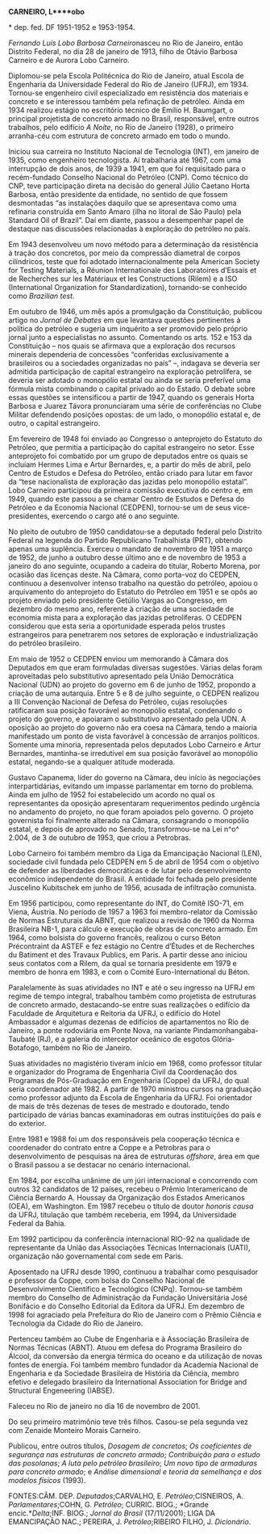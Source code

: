 **CARNEIRO, L****obo**

\* dep. fed. DF 1951-1952 e 1953-1954.

*Fernando Luís Lobo Barbosa Carneiro*nasceu no Rio de Janeiro, então
Distrito Federal, no dia 28 de janeiro de 1913, filho de Otávio Barbosa
Carneiro e de Aurora Lobo Carneiro.

Diplomou-se pela Escola Politécnica do Rio de Janeiro, atual Escola de
Engenharia da Universidade Federal do Rio de Janeiro (UFRJ), em 1934.
Tornou-se engenheiro civil especializado em resistência dos materiais e
concreto e se interessou também pela refinação de petróleo. Ainda em
1934 realizou estágio no escritório técnico de Emílio H. Baumgart, o
principal projetista de concreto armado no Brasil, responsável, entre
outros trabalhos, pelo edifício *A Noite*, no Rio de Janeiro (1928), o
primeiro arranha-céu com estrutura de concreto armado em todo o mundo.

Iniciou sua carreira no Instituto Nacional de Tecnologia (INT), em
janeiro de 1935, como engenheiro tecnologista. Aí trabalharia até 1967,
com uma interrupção de dois anos, de 1939 a 1941, em que foi requisitado
para o recém-fundado Conselho Nacional do Petróleo (CNP). Como técnico
do CNP, teve participação direta na decisão do general Júlio Caetano
Horta Barbosa, então presidente da entidade, no sentido de que fossem
desmontadas “as instalações daquilo que se apresentava como uma
refinaria construída em Santo Amaro (ilha no litoral de São Paulo) pela
Standard Oil of Brazil”. Daí em diante, passou a desempenhar papel de
destaque nas discussões relacionadas à exploração do petróleo no país.

Em 1943 desenvolveu um novo método para a determinação da resistência à
tração dos concretos, por meio da compressão diametral de corpos
cilíndricos, teste que foi adotado internacionalmente pela American
Society for Testing Materials, a Réunion Internationale des Laboratoires
d’Essais et de Recherches sur les Matériaux et les Constructions (Rilem)
e a ISO (International Organization for Standardization), tornando-se
conhecido como *Brazilian test*.

Em outubro de 1946, um mês após a promulgação da Constituição, publicou
artigo no *Jornal de Debates* em que levantava questões pertinentes à
política do petróleo e sugeria um inquérito a ser promovido pelo próprio
jornal junto a especialistas no assunto. Comentando os arts. 152 e 153
da Constituição – nos quais se afirmava que a exploração dos recursos
minerais dependeria de concessões “conferidas exclusivamente a
brasileiros ou a sociedades organizadas no país” –, indagava se deveria
ser admitida participação de capital estrangeiro na exploração
petrolífera, se deveria ser adotado o monopólio estatal ou ainda se
seria preferível uma fórmula mista combinando o capital privado ao do
Estado. O debate sobre essas questões se intensificou a partir de 1947,
quando os generais Horta Barbosa e Juarez Távora pronunciaram uma série
de conferências no Clube Militar defendendo posições opostas: de um
lado, o monopólio estatal e, de outro, o capital estrangeiro.

Em fevereiro de 1948 foi enviado ao Congresso o anteprojeto do Estatuto
do Petróleo, que permitia a participação do capital estrangeiro no
setor. Esse anteprojeto foi combatido por um grupo de deputados entre os
quais se incluíam Hermes Lima e Artur Bernardes, e, a partir do mês de
abril, pelo Centro de Estudos e Defesa do Petróleo, então criado para
lutar em favor da “tese nacionalista de exploração das jazidas pelo
monopólio estatal”. Lobo Carneiro participou da primeira comissão
executiva do centro e, em 1949, quando este passou a se chamar Centro de
Estudos e Defesa do Petróleo e da Economia Nacional (CEDPEN), tornou-se
um de seus vice-presidentes, exercendo o cargo até o ano seguinte.

No pleito de outubro de 1950 candidatou-se a deputado federal pelo
Distrito Federal na legenda do Partido Republicano Trabalhista (PRT),
obtendo apenas uma suplência. Exerceu o mandato de novembro de 1951 a
março de 1952, de junho a outubro desse último ano e de novembro de 1953
a janeiro do ano seguinte, ocupando a cadeira do titular, Roberto
Morena, por ocasião das licenças deste. Na Câmara, como porta-voz do
CEDPEN, continuou a desenvolver intenso trabalho na questão do petróleo,
apoiou o arquivamento do anteprojeto do Estatuto do Petróleo em 1951 e
se opôs ao projeto enviado pelo presidente Getúlio Vargas ao Congresso,
em dezembro do mesmo ano, referente à criação de uma sociedade de
economia mista para a exploração das jazidas petrolíferas. O CEDPEN
considerou que esta seria a oportunidade esperada pelos trustes
estrangeiros para penetrarem nos setores de exploração e
industrialização do petróleo brasileiro.

Em maio de 1952 o CEDPEN enviou um memorando à Câmara dos Deputados em
que eram formuladas diversas sugestões. Várias delas foram aproveitadas
pelo substitutivo apresentado pela União Democrática Nacional (UDN) ao
projeto do governo em 6 de junho de 1952, propondo a criação de uma
autarquia. Entre 5 e 8 de julho seguinte, o CEDPEN realizou a III
Convenção Nacional de Defesa do Petróleo, cujas resoluções ratificaram
sua posição favorável ao monopólio estatal, condenando o projeto do
governo, e apoiaram o substitutivo apresentado pela UDN. A oposição ao
projeto do governo não era coesa na Câmara, tendo a maioria manifestado
um ponto de vista favorável à concessão de arranjos políticos. Somente
uma minoria, representada pelos deputados Lobo Carneiro e Artur
Bernardes, mantinha-se irredutível em sua posição favorável ao monopólio
estatal, negando-se a qualquer atitude moderada.

Gustavo Capanema, líder do governo na Câmara, deu início às negociações
interpartidárias, evitando um impasse parlamentar em torno do problema.
Ainda em julho de 1952 foi estabelecido um acordo no qual os
representantes da oposição apresentaram requerimentos pedindo urgência
no andamento do projeto, no que foram apoiados pelo governo. O projeto
governista foi finalmente alterado na Câmara, consagrando o monopólio
estatal, e depois de aprovado no Senado, transformou-se na Lei n^o^
2.004, de 3 de outubro de 1953, que criou a Petrobras.

Lobo Carneiro foi também membro da Liga da Emancipação Nacional (LEN),
sociedade civil fundada pelo CEDPEN em 5 de abril de 1954 com o objetivo
de defender as liberdades democráticas e de lutar pelo desenvolvimento
econômico independente do Brasil. A entidade foi fechada pelo presidente
Juscelino Kubitschek em junho de 1956, acusada de infiltração comunista.

Em 1956 participou, como representante do INT, do Comitê ISO-71, em
Viena, Áustria. No período de 1957 a 1963 foi membro-relator da Comissão
de Normas Estruturais da ABNT, que realizou a revisão de 1960 da Norma
Brasileira NB-1, para cálculo e execução de obras de concreto armado. Em
1964, como bolsista do governo francês, realizou o curso Béton
Précontraint da ASTEF e fez estágio no Centre d’Études et de Recherches
du Batiment et des Travaux Publics, em Paris. A partir desse ano iniciou
seus contatos com a Rilem, da qual se tornaria presidente em 1979 e
membro de honra em 1983, e com o Comité Euro-International du Béton.

Paralelamente às suas atividades no INT e até o seu ingresso na UFRJ em
regime de tempo integral, trabalhou também como projetista de estruturas
de concreto armado, destacando-se entre suas realizações o edifício da
Faculdade de Arquitetura e Reitoria da UFRJ, o edifício do Hotel
Ambassador e algumas dezenas de edifícios de apartamentos no Rio de
Janeiro, a ponte rodoviária em Ponte Nova, na variante
Pindamonhangaba-Taubaté (RJ), e a galeria do interceptor oceânico de
esgotos Glória-Botafogo, também no Rio de Janeiro.

Suas atividades no magistério tiveram início em 1968, como professor
titular e organizador do Programa de Engenharia Civil da Coordenação dos
Programas de Pós-Graduação em Engenharia (Coppe) da UFRJ, do qual seria
coordenador até 1982. A partir de 1970 ministrou cursos na graduação
como professor adjunto da Escola de Engenharia da UFRJ. Foi orientador
de mais de três dezenas de teses de mestrado e doutorado, tendo
participado de várias bancas examinadoras em outras instituições do país
e do exterior.

Entre 1981 e 1988 foi um dos responsáveis pela cooperação técnica e
coordenador do contrato entre a Coppe e a Petrobras para o
desenvolvimento de pesquisas na área de estruturas *offshore*, área em
que o Brasil passou a se destacar no cenário internacional.

Em 1984, por escolha unânime de um júri internacional e concorrendo com
outros 32 candidatos de 12 países, recebeu o Prêmio Interamericano de
Ciência Bernardo A. Houssay da Organização dos Estados Americanos (OEA),
em Washington. Em 1987 recebeu o título de doutor *honoris causa* da
UFRJ, titulação que também receberia, em 1994, da Universidade Federal
da Bahia.

Em 1992 participou da conferência internacional RIO-92 na qualidade de
representante da União das Associações Técnicas Internacionais (UATI),
organização não governamental com sede em Paris.

Aposentado na UFRJ desde 1990, continuou a trabalhar como pesquisador e
professor da Coppe, com bolsa do Conselho Nacional de Desenvolvimento
Científico e Tecnológico (CNPq). Tornou-se também membro do Conselho de
Administração da Fundação Universitária José Bonifácio e do Conselho
Editorial da Editora da UFRJ. Em dezembro de 1998 foi agraciado pela
Prefeitura do Rio de Janeiro com o Prêmio Ciência e Tecnologia da Cidade
do Rio de Janeiro.

Pertenceu também ao Clube de Engenharia e à Associação Brasileira de
Normas Técnicas (ABNT). Atuou em defesa do Programa Brasileiro do
Álcool, da conversão da energia térmica do oceano e da utilização de
novas fontes de energia. Foi também membro fundador da Academia Nacional
de Engenharia e da Sociedade Brasileira de História da Ciência, membro
efetivo e delegado brasileiro da International Association for Bridge
and Structural Engeneering (IABSE).

Faleceu no Rio de janeiro no dia 16 de novembro de 2001.

Do seu primeiro matrimônio teve três filhos. Casou-se pela segunda vez
com Zenaide Monteiro Morais Carneiro.

Publicou, entre outros títulos, *Dosagem de concretos*; *Os coeficientes
de segurança nas estruturas de concreto armado*; *Contribuição para o
estudo das* *posolanas*; *A luta pelo petróleo brasileiro*; *Um novo
tipo de armaduras para concreto armado*; e *Análise dimensional e teoria
da semelhança e dos modelos físicos* (1993).

FONTES:CÂM. DEP. *Deputados*;CARVALHO, E. *Petróleo*;CISNEIROS, A.
*Parlamentares*;COHN, G. *Petróleo*; CURRIC. BIOG.; *Grande
encic.**Delta*;INF. BIOG.; *Jornal do Brasil* (17/11/2001); LIGA DA
EMANCIPAÇÃO NAC.; PEREIRA, J. *Petróleo*;RIBEIRO FILHO, J. *Dicionário*.
